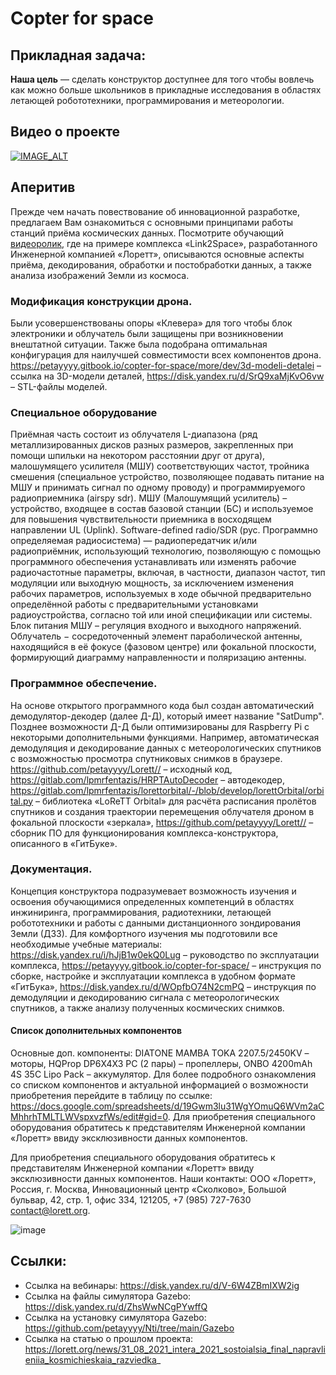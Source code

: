 # Copter for space
## Прикладная задача:
**Наша цель** — сделать конструктор доступнее для того чтобы вовлечь как можно больше школьников в прикладные исследования в областях летающей робототехники, программирования и метеорологии.

## Видео о проекте
[![IMAGE_ALT](https://i.ytimg.com/vi/g4s14v2qtwU/0.jpg)](https://www.youtube.com/watch?v=g4s14v2qtwU&feature=youtu.be&ab_channel=%D0%9C%D0%B0%D0%BB%D1%8B%D1%88%D0%BA%D0%B8%D0%BD%D0%A2%D0%B8%D0%BC%D1%83%D1%80)


## Аперитив
Прежде чем начать повествование об инновационной разработке, предлагаем Вам ознакомиться с основными принципами работы станций приёма космических данных. Посмотрите обучающий [видеоролик](https://youtu.be/adclrJgpJWg), где на примере комплекса «Link2Space», разработанного Инженерной компанией «Лоретт», описываются основные аспекты приёма, декодирования, обработки и постобработки данных, а также анализа изображений Земли из космоса.

### Модификация конструкции дрона. 
Были усовершенствованы опоры «Клевера» для того чтобы блок электроники и облучатель были защищены при возникновении внештатной ситуации. Также была подобрана оптимальная конфигурация для наилучшей совместимости всех компонентов дрона.
https://petayyyy.gitbook.io/copter-for-space/more/dev/3d-modeli-detalei – ссылка на 3D-модели деталей,
https://disk.yandex.ru/d/SrQ9xaMjKvO6vw – STL-файлы моделей.

### Специальное оборудование 
Приёмная часть состоит из облучателя L-диапазона (ряд металлизированных дисков разных размеров, закрепленных при помощи шпильки на некотором расстоянии друг от друга), малошумящего усилителя (МШУ) соответствующих частот, тройника смешения (специальное устройство, позволяющее подавать питание на МШУ и принимать сигнал по одному проводу) и программируемого радиоприемника (airspy sdr).
МШУ (Малошумящий усилитель) – устройство, входящее в состав базовой станции (БС) и используемое для повышения чувствительности приемника в восходящем направлении UL (Uplink).
Software-defined radio/SDR (рус. Программно определяемая радиосистема) — радиопередатчик и/или радиоприёмник, использующий технологию, позволяющую с помощью программного обеспечения устанавливать или изменять рабочие радиочастотные параметры, включая, в частности, диапазон частот, тип модуляции или выходную мощность, за исключением изменения рабочих параметров, используемых в ходе обычной предварительно определённой работы с предварительными установками радиоустройства, согласно той или иной спецификации или системы.
Блок питания МШУ – регуляция входного и выходного напряжений.
Облучатель − сосредоточенный элемент параболической антенны, находящийся в её фокусе (фазовом центре) или фокальной плоскости, формирующий диаграмму направленности и поляризацию антенны.

### Программное обеспечение.
На основе открытого программного кода был создан автоматический демодулятор-декодер (далее Д-Д), который имеет название "SatDump". Позднее возможности Д-Д были оптимизированы для Raspberry Pi с некоторыми дополнительными функциями. Например, автоматическая демодуляция и декодирование данных с метеорологических спутников с возможностью просмотра спутниковых снимков в браузере.
https://github.com/petayyyy/Lorett// – исходный код,
https://gitlab.com/lpmrfentazis/HRPTAutoDecoder – автодекодер,
https://gitlab.com/lpmrfentazis/lorettorbital/-/blob/develop/lorettOrbital/orbital.py – библиотека «LoReTT Orbital» для расчёта расписания пролётов спутников и создания траектории перемещения облучателя дроном в фокальной плоскости «зеркала»,
https://github.com/petayyyy/Lorett// – сборник ПО для функционирования комплекса-конструктора, описанного в «ГитБуке».

### Документация.
Концепция конструктора подразумевает возможность изучения и освоения обучающимися определенных компетенций в областях инжиниринга, программирования, радиотехники, летающей робототехники и работы с данными дистанционного зондирования Земли (ДЗЗ). Для комфортного изучения мы подготовили все необходимые учебные материалы:
https://disk.yandex.ru/i/hJjB1w0ekQ0Lug – руководство по эксплуатации комплекса,
https://petayyyy.gitbook.io/copter-for-space/ – инструкция по сборке, настройке и эксплуатации комплекса в удобном формате «ГитБука»,
https://disk.yandex.ru/d/WOpfbO74N2cmPQ – инструкция по демодуляции и декодированию сигнала с метеорологических спутников, а также анализу полученных космических снимков.

#### Список дополнительных компонентов
Основные доп. компоненты:
DIATONE MAMBA TOKA 2207.5/2450KV – моторы,
HQProp DP6X4X3 PC (2 пары) – пропеллеры,
ONBO 4200mAh 4S 35C Lipo Pack – аккумулятор.
Для более подробного ознакомления со списком компонентов и актуальной информацией о возможности приобретения перейдите в таблицу по ссылке: https://docs.google.com/spreadsheets/d/19Gwm3lu31WgYOmuQ6WVm2aCMhhrhTMLTLWVspxvzfWs/edit#gid=0. 
Для приобретения специального оборудования обратитесь к представителям Инженерной компании «Лоретт» ввиду эксклюзивности данных компонентов. 

Для приобретения специального оборудования обратитесь к представителям Инженерной компании «Лоретт» ввиду эксклюзивности данных компонентов. 
Наши контакты: ООО «Лоретт», Россия, г. Москва, Инновационный центр «Сколково», Большой бульвар, 42, стр. 1, офис 334, 121205, +7 (985) 727-7630 contact@lorett.org. 

![image](https://user-images.githubusercontent.com/47917455/192191680-17f320b2-5eeb-4cb9-b11b-8b5cc5905faa.png)

## Ссылки:
* Ссылка на вебинары: https://disk.yandex.ru/d/V-6W4ZBmIXW2ig
* Ссылка на файлы симулятора Gazebo: https://disk.yandex.ru/d/ZhsWwNCgPYwffQ
* Ссылка на установку симулятора Gazebo: https://github.com/petayyyy/Nti/tree/main/Gazebo
* Ссылка на статью о прошлом проекта: https://lorett.org/news/31_08_2021_intera_2021_sostoialsia_final_napravlieniia_kosmichieskaia_razviedka_
